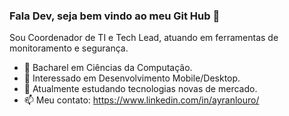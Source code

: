 ### Fala Dev, seja bem vindo ao meu Git Hub 👋

Sou Coordenador de TI e Tech Lead, atuando em ferramentas de monitoramento e segurança.

- 👋 Bacharel em Ciências da Computação.
- 👀 Interessado em Desenvolvimento Mobile/Desktop.
- 🌱 Atualmente estudando tecnologias novas de mercado.
- 📫 Meu contato: https://www.linkedin.com/in/ayranlouro/

<!---
ayranlouro/ayranlouro is a ✨ special ✨ repository because its `README.md` (this file) appears on your GitHub profile.
You can click the Preview link to take a look at your changes.
--->

